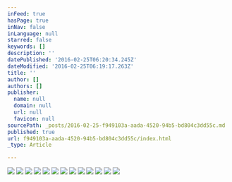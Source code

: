 ```yaml
---
inFeed: true
hasPage: true
inNav: false
inLanguage: null
starred: false
keywords: []
description: ''
datePublished: '2016-02-25T06:20:34.245Z'
dateModified: '2016-02-25T06:19:17.263Z'
title: ''
author: []
authors: []
publisher:
  name: null
  domain: null
  url: null
  favicon: null
sourcePath: _posts/2016-02-25-f949103a-aada-4520-94b5-bd804c3dd55c.md
published: true
url: f949103a-aada-4520-94b5-bd804c3dd55c/index.html
_type: Article

---
```

![](https://the-grid-user-content.s3-us-west-2.amazonaws.com/09a269e5-302b-4407-9114-30ea36e728aa.jpg)
![](https://the-grid-user-content.s3-us-west-2.amazonaws.com/29def5ee-fefe-4550-935d-68195596079a.PNG)
![](https://the-grid-user-content.s3-us-west-2.amazonaws.com/bab81c38-5bea-4ac7-be42-b95d870fa075.jpg)
![](https://the-grid-user-content.s3-us-west-2.amazonaws.com/3ea2fe09-5f72-446c-a3c9-8ff848274a5f.jpg)
![](https://the-grid-user-content.s3-us-west-2.amazonaws.com/e47d46a4-4ec8-4a56-9b9d-7be972778dfc.jpg)
![](https://the-grid-user-content.s3-us-west-2.amazonaws.com/3b98b731-3b7e-4680-a1da-eb8b6243384c.jpg)
![](https://the-grid-user-content.s3-us-west-2.amazonaws.com/779ea094-b5b4-4b81-9d50-49c8073ebf8c.jpg)
![](https://the-grid-user-content.s3-us-west-2.amazonaws.com/d1c24843-3476-4e91-bb02-2bcc7ae91ac7.jpg)
![](https://the-grid-user-content.s3-us-west-2.amazonaws.com/dabf7166-b606-4011-9b6c-013c32f48aa1.jpg)
![](https://the-grid-user-content.s3-us-west-2.amazonaws.com/a92fba5d-8a81-4a3e-940f-4f6e1d30bf9e.jpg)
![](https://the-grid-user-content.s3-us-west-2.amazonaws.com/db04bc50-5822-48f9-a9d0-814567a95f4e.jpg)
![](https://the-grid-user-content.s3-us-west-2.amazonaws.com/18003af2-8181-4890-8950-b849b092db9d.jpg)
![](https://the-grid-user-content.s3-us-west-2.amazonaws.com/16a91da9-d4ce-4cc4-83f6-ea0d951e6020.jpg)